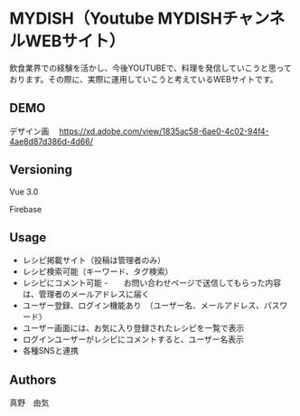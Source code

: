 # MYDISH（Youtube MYDISHチャンネルWEBサイト）
飲食業界での経験を活かし、今後YOUTUBEで、料理を発信していこうと思っております。その際に、実際に運用していこうと考えているWEBサイトです。

## DEMO
デザイン画　
<https://xd.adobe.com/view/1835ac58-6ae0-4c02-94f4-4ae8d87d386d-4d66/>

## Versioning
Vue 3.0

Firebase

## Usage
- レシピ掲載サイト（投稿は管理者のみ）
- レシピ検索可能（キーワード、タグ検索）
- レシピにコメント可能
-　　お問い合わせページで送信してもらった内容は、管理者のメールアドレスに届く
- ユーザー登録、ログイン機能あり　（ユーザー名、メールアドレス、パスワード）
- ユーザー画面には、お気に入り登録されたレシピを一覧で表示
- ログインユーザーがレシピにコメントすると、ユーザー名表示
- 各種SNSと連携

## Authors
真野　由気
